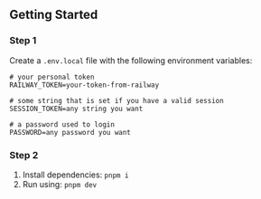 ## Getting Started

### Step 1

Create a `.env.local` file with the following environment variables:

```env
# your personal token
RAILWAY_TOKEN=your-token-from-railway

# some string that is set if you have a valid session
SESSION_TOKEN=any string you want

# a password used to login
PASSWORD=any password you want
```

### Step 2

1. Install dependencies: `pnpm i`
2. Run using: `pnpm dev`
